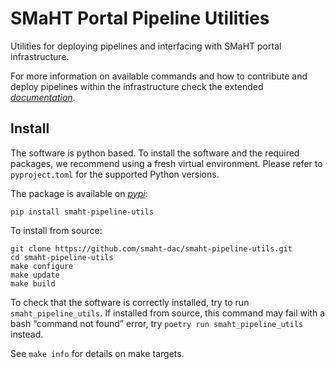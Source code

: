 # SMaHT Portal Pipeline Utilities

Utilities for deploying pipelines and interfacing with SMaHT portal infrastructure.

For more information on available commands and how to contribute and deploy pipelines within the infrastructure check the extended [*documentation*](https://smaht-pipeline-utils.readthedocs.io/en/latest/ "smaht-pipeline-utils documentation").

## Install

The software is python based. To install the software and the required packages, we recommend using a fresh virtual environment.
Please refer to `pyproject.toml` for the supported Python versions.

The package is available on [*pypi*](https://pypi.org/project/smaht-pipeline-utils "smaht-pipeline-utils pypi"):

    pip install smaht-pipeline-utils

To install from source:

    git clone https://github.com/smaht-dac/smaht-pipeline-utils.git
    cd smaht-pipeline-utils
    make configure
    make update
    make build

To check that the software is correctly installed, try to run `smaht_pipeline_utils`. If installed from source, this command may fail with a bash “command not found” error, try `poetry run smaht_pipeline_utils` instead.

See `make info` for details on make targets.
